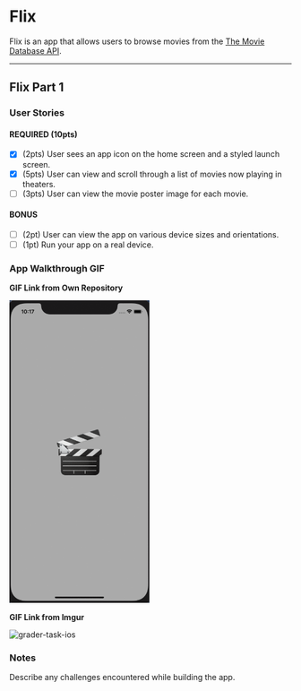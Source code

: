 # Flix

Flix is an app that allows users to browse movies from the [The Movie Database API](http://docs.themoviedb.apiary.io/#).

---

## Flix Part 1

### User Stories

#### REQUIRED (10pts)
- [x] (2pts) User sees an app icon on the home screen and a styled launch screen.
- [x] (5pts) User can view and scroll through a list of movies now playing in theaters.
- [ ] (3pts) User can view the movie poster image for each movie.

#### BONUS
- [ ] (2pt) User can view the app on various device sizes and orientations.
- [ ] (1pt) Run your app on a real device.

### App Walkthrough GIF

**GIF Link from Own Repository**

<img src="https://github.com/rubydalego/project2/blob/main/grader-task-ios.gif" width=250><br>

**GIF Link from Imgur**

![grader-task-ios](https://user-images.githubusercontent.com/76713799/103336511-5e804c80-4ab3-11eb-9265-09e846271000.gif)

### Notes
Describe any challenges encountered while building the app.
